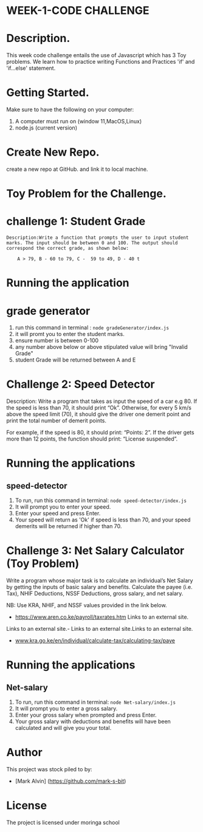   # WEEK-1-CODE CHALLENGE

  # Description.
  This week code challenge entails the use of Javascript which has 3 Toy problems.
  We learn how to practice writing Functions and Practices 'if' and 'if...else' statement.

  # Getting Started.
  Make sure to have the following on your computer:
  1. A computer must run on (window 11,MacOS,Linux)
  2. node.js (current version)

  # Create New Repo.
  create a new repo at GitHub. and link it to local machine.
   
   # Toy Problem for the Challenge.
   # challenge 1: Student Grade 
    Description:Write a function that prompts the user to input student marks. The input should be between 0 and 100. The output should correspond the correct grade, as shown below: 

        A > 79, B - 60 to 79, C -  59 to 49, D - 40 t
        
 # Running the application
 # grade generator
 1. run this command in terminal :
 `node gradeGenerator/index.js`
 2. it will promt you to enter the student marks.
 3. ensure number is between 0-100
 4. any number above below or above  stipulated value will bring "Invalid Grade"
 5. student Grade will be returned between A and E


 # Challenge 2: Speed Detector 
 Description: Write a program that takes as input the speed of a car e.g 80. If the speed is less than 70, it should print “Ok”. Otherwise, for every 5 km/s above the speed limit (70), it should give the driver one demerit point and print the total number of demerit points.

For example, if the speed is 80, it should print: “Points: 2”. If the driver gets more than 12 points, the function should print: “License suspended”.

# Running the applications
## speed-detector
1. To run, run this command in terminal: 
`node speed-detector/index.js`
2. It will prompt you to enter your speed.
3. Enter your speed and press Enter.
4. Your speed will return as 'Ok' if speed is less than 70, and your speed demerits will be returned if higher than 70.

# Challenge 3: Net Salary Calculator (Toy Problem)

Write a program whose major task is to calculate an individual’s Net Salary by getting the inputs of basic salary and benefits. Calculate the payee (i.e. Tax), NHIF Deductions, NSSF Deductions, gross salary, and net salary. 

NB: Use KRA, NHIF, and NSSF values provided in the link below.

- https://www.aren.co.ke/payroll/taxrates.htm Links to an external site.

Links to an external site.-  Links to an external site.Links to an external site.

- www.kra.go.ke/en/individual/calculate-tax/calculating-tax/paye

# Running the applications
## Net-salary
1. To run, run this command in terminal: 
`node Net-salary/index.js`
2. It will prompt you to enter a gross salary.
3. Enter your gross salary when prompted and press Enter.
4. Your gross salary with deductions and benefits will have been calculated and will give you your total.

# Author
 This project was stock piled to by:
 - [Mark Alvin] (https://github.com/mark-s-bit)

# License
The project is licensed under moringa school